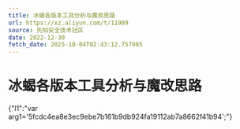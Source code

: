 ```yaml
---
title: 冰蝎各版本工具分析与魔改思路
url: https://xz.aliyun.com/t/11989
source: 先知安全技术社区
date: 2022-12-30
fetch_date: 2025-10-04T02:43:12.757985
---
```


# 冰蝎各版本工具分析与魔改思路

{"l1":"var arg1='5fcdc4ea8e3ec9ebe7b161b9db924fa19112ab7a8662f41b94';"}